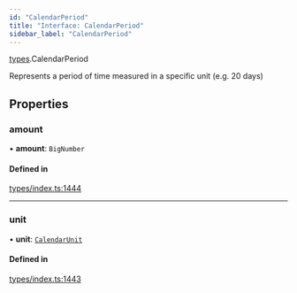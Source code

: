 ```yaml
---
id: "CalendarPeriod"
title: "Interface: CalendarPeriod"
sidebar_label: "CalendarPeriod"
---
```


[types](../../../modules/Types/Types.md).CalendarPeriod

Represents a period of time measured in a specific unit (e.g. 20 days)

## Properties

### amount

• **amount**: `BigNumber`

#### Defined in

[types/index.ts:1444](https://github.com/PolymeshAssociation/polymesh-sdk/blob/95e180d2/src/types/index.ts#L1444)

___

### unit

• **unit**: [`CalendarUnit`](../../../enums/Types/CalendarUnit/CalendarUnit.md)

#### Defined in

[types/index.ts:1443](https://github.com/PolymeshAssociation/polymesh-sdk/blob/95e180d2/src/types/index.ts#L1443)
